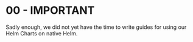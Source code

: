 # 00 - IMPORTANT

Sadly enough, we did not yet have the time to write guides for using our Helm Charts on native Helm.

